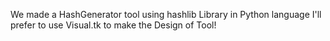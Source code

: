 We made a HashGenerator tool using hashlib Library in Python language I'll prefer to use Visual.tk to make the Design of Tool!